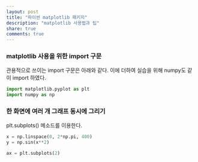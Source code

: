 ```yaml
---
layout: post
title: "파이썬 matplotlib 패키지"
description: "matplotlib 사용법과 팁"
share: true
comments: true
---
```


### matplotlib 사용을 위한 import 구문

관용적으로 쓰이는 import 구문은 아래와 같다. 이에 더하여 실습을 위해 numpy도 같이 import 하였다.

```python
import matplotlib.pyplot as plt
import numpy as np
```

### 한 화면에 여러 개 그래프 동시에 그리기

plt.subplots() 메소드를 이용한다.

```python
x = np.linspace(0, 2*np.pi, 400)
y = np.sin(x**2)

ax = plt.subplots(2)
```